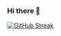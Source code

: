 ### Hi there 👋

[![GitHub Streak](https://streak-stats.demolab.com?user=mertnamsal&theme=dark&ring=DDDDDD&fire=DDDDDD&currStreakLabel=DDDDDD&stroke=DDDDDD&sideLabels=DDDDDD&currStreakNum=DDDDDD&sideNums=DDDDDD&background=000000&border=DDDDDD&dates=DDDDDD)](https://git.io/streak-stats)
